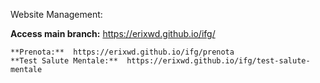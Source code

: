 Website Management: 

**Access main branch:**  https://erixwd.github.io/ifg/
        
    **Prenota:**  https://erixwd.github.io/ifg/prenota
    **Test Salute Mentale:**  https://erixwd.github.io/ifg/test-salute-mentale